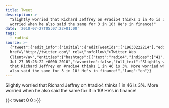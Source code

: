 ```yaml
---
title: Tweet
description: >-
  "Slightly worried that Richard Jeffrey on #radio4 thinks 1 in 46 is 3%. More
  worried when he also said the same for 3 in 10! He's in finance!"
date: '2010-07-27T05:07:22+01:00'
tags:
  - radio4
source: >-
  {"tweet":{"edit_info":{"initial":{"editTweetIds":["19633222214"],"editableUntil":"2010-07-27T06:26:22.000Z","editsRemaining":"5","isEditEligible":true}},"retweeted":false,"source":"<a
  href=\"http://twitter.com\" rel=\"nofollow\">Twitter Web
  Client</a>","entities":{"hashtags":[{"text":"radio4","indices":["41","48"]}],"symbols":[],"user_mentions":[],"urls":[]},"display_text_range":["0","140"],"favorite_count":"0","id_str":"19633222214","truncated":false,"retweet_count":"0","id":"19633222214","created_at":"Tue
  Jul 27 05:26:22 +0000 2010","favorited":false,"full_text":"Slightly worried
  that Richard Jeffrey on #radio4 thinks 1 in 46 is 3%. More worried when he
  also said the same for 3 in 10! He's in finance!","lang":"en"}}
---
```

Slightly worried that Richard Jeffrey on #radio4 thinks 1 in 46 is 3%. More worried when he also said the same for 3 in 10! He's in finance!
    
{{< tweet 0 0 >}}
    
